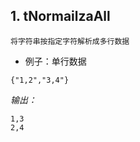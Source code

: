 ## 1. tNormailzaAll


```
将字符串按指定字符解析成多行数据
```



- 例子：单行数据

```
{"1,2","3,4"}
```

*输出：*

```
1,3  
2,4
```